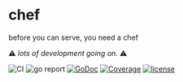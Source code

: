 # chef

before you can serve, you need a chef

⚠️ _*lots of development going on.*_ ⚠️

![CI](https://github.com/aljo242/http_util/actions/workflows/go.yml/badge.svg) ![go report](https://goreportcard.com/badge/github.com/aljo242/http_util) [![GoDoc](https://godoc.org/github.com/aljo242/http_util?status.svg)](https://godoc.org/github.com/aljo242/http_util) [![Coverage](http://gocover.io/_badge/github.com/aljo242/http_util)](http://gocover.io/github.com/aljo242/http_util) [![license](https://img.shields.io/badge/license-MIT-blue.svg?style=flat)](https://raw.githubusercontent.com/aljo242/http_util/master/LICENSE)




